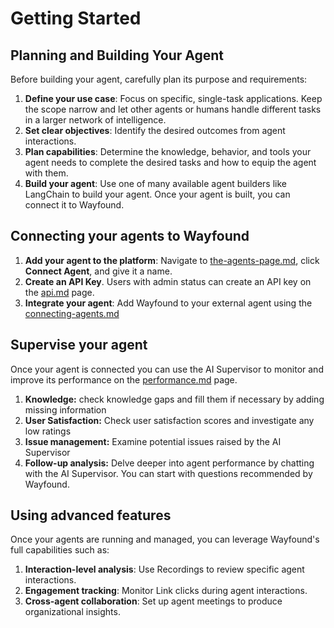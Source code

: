 # Getting Started

## **Planning and Building Your Agent**

Before building your agent, carefully plan its purpose and requirements:

1. **Define your use case**: Focus on specific, single-task applications. Keep the scope narrow and let other agents or humans handle different tasks in a larger network of intelligence.
2. **Set clear objectives**: Identify the desired outcomes from agent interactions.
3. **Plan capabilities**: Determine the knowledge, behavior, and tools your agent needs to complete the desired tasks and how to equip the agent with them.
4. **Build your agent**: Use one of many available agent builders like LangChain to build your agent. Once your agent is built, you can connect it to Wayfound.

## Connecting your agents to Wayfound

1. **Add your agent to the platform**: Navigate to [the-agents-page.md](agents/the-agents-page.md "mention"), click **Connect Agent**, and give it a name.
2. **Create an API Key**. Users with admin status can create an API key on the [api.md](api.md "mention") page.
3. **Integrate your agent**: Add Wayfound to your external agent using the [connecting-agents.md](agents/connecting-agents.md "mention")

## Supervise your agent

Once your agent is connected you can use the AI Supervisor to monitor and improve its performance on the [performance.md](supervisor/performance.md "mention") page.

1. **Knowledge:** check knowledge gaps and fill them if necessary by adding missing information
2. **User Satisfaction:** Check user satisfaction scores and investigate any low ratings
3. **Issue management:** Examine potential issues raised by the AI Supervisor
4. **Follow-up analysis:** Delve deeper into agent performance by chatting with the AI Supervisor. You can start with questions recommended by Wayfound.

## **Using advanced features**

Once your agents are running and managed, you can leverage Wayfound's full capabilities such as:

1. **Interaction-level analysis**: Use Recordings to review specific agent interactions.
2. **Engagement tracking**: Monitor Link clicks during agent interactions.
3. **Cross-agent collaboration**: Set up agent meetings to produce organizational insights.

